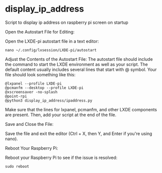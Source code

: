 # display_ip_address
Script to display ip address on raspberry pi screen on startup

Open the Autostart File for Editing:

Open the LXDE-pi autostart file in a text editor:

```nano ~/.config/lxsession/LXDE-pi/autostart```


Adjust the Contents of the Autostart File:
The autostart file should include the command to start the LXDE environment as well as your script. The default content usually includes several lines that start with @ symbol. Your file should look something like this:

```
@lxpanel --profile LXDE-pi
@pcmanfm --desktop --profile LXDE-pi
@xscreensaver -no-splash
@point-rpi
@python3 display_ip_address/ipaddress.py
```


Make sure that the lines for lxpanel, pcmanfm, and other LXDE components are present. Then, add your script at the end of the file.

Save and Close the File:

Save the file and exit the editor (Ctrl + X, then Y, and Enter if you're using nano).

Reboot Your Raspberry Pi:

Reboot your Raspberry Pi to see if the issue is resolved:

```
sudo reboot
```
